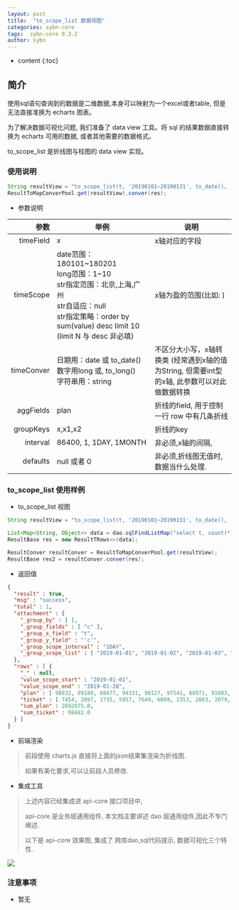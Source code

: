 ```yaml
---
layout: post
title:  "to_scope_list 数据视图"
categories: sybn-core
tags:  sybn-core 0.3.2
author: sybn
---
```


* content
{:toc}

## 简介

使用sql语句查询到的数据是二维数据,本身可以映射为一个excel或者table, 但是无法直接准换为 echarts 图表。

为了解决数据可视化问题, 我们准备了 data view 工具。将 sql 的结果数据直接转换为 echarts 可用的数据, 或者其他需要的数据格式。

to_scope_list 是折线图与柱图的 data view 实现。





### 使用说明
```java
String resultView = "to_scope_list(t, '20190101~20190131', to_date(), 't', 'c', '1DAY', 0)"
ResultToMapConverPool.get(resultView).conver(res);
```

* 参数说明

参数|举例|说明
---:|----|----
timeField|x|x轴对应的字段
timeScope|date范围：180101~180201<br/>long范围：1~10<br/>str指定范围：北京,上海,广州<br/>str自适应：null<br/>str指定策略：order by sum(value) desc limit 10 (limit N 与  desc 非必填)|x轴为盈的范围(比如: )
timeConver|日期用：date 或 to_date()<br/>数字用long 或, to_long()<br/>字符串用：string|不区分大小写，x轴转换类 (经常遇到x轴的值为String, 但需要int型的x轴, 此参数可以对此做数据转换
aggFields|plan|折线的field, 用于控制一行 row 中有几条折线
groupKeys|x,x1,x2|折线的key
interval|86400, 1, 1DAY, 1MONTH|非必须,x轴的间隔, 
defaults|null 或者 0|非必须,折线图无值时,数据当什么处理.


### to_scope_list 使用样例

* to_scope_list 视图

```java
String resultView = "to_scope_list(t, '20190101~20190131', to_date(), 't', 'c', '1DAY', 0)"

List<Map<String, Object>> data = dao.sqlFindListMap("select t, count(*) as c from table where t between 20180101 and 20180131 group by t order by t")
ResultBase res = new ResultTRows<>(data);

ResultConver resultConver = ResultToMapConverPool.get(resultView);
ResultBase res2 = resultConver.conver(res);
```

* 返回值

```json
{
  "result" : true,
  "msg" : "success",
  "total" : 1,
  "attachment" : {
    "_group_by" : [ ],
    "_group_fields" : [ "c" ],
    "_group_x_field" : "t",
    "_group_y_field" : "'c'",
    "_group_scope_interval" : "1DAY",
    "_group_scope_list" : [ "2019-01-01", "2019-01-02", "2019-01-03", "2019-01-04", "2019-01-05", "2019-01-06", "2019-01-07", "2019-01-08", "2019-01-09", "2019-01-10", "2019-01-11", "2019-01-12", "2019-01-13", "2019-01-14", "2019-01-15", "2019-01-16", "2019-01-17", "2019-01-18", "2019-01-19", "2019-01-20", "2019-01-21", "2019-01-22", "2019-01-23", "2019-01-24", "2019-01-25", "2019-01-26", "2019-01-27", "2019-01-28" ]
  },
  "rows" : [ {
    "_" : null,
    "value_scope_start" : "2019-01-01",
    "value_scope_end" : "2019-01-28",
    "plan" : [ 98832, 89188, 88477, 94331, 98127, 97541, 88971, 91883, 90769, 89554, 101539, 101411, 100595, 91890, 91782, 92129, 91568, 102538, 103876, 103814, 95736, 95367, 95750, 96365, 99826, 102768, 102364, 95084 ],
    "ticket" : [ 7454, 2097, 1735, 5957, 7649, 6009, 2353, 2063, 2079, 2012, 3611, 5106, 4042, 2010, 1882, 2137, 2105, 3713, 5120, 4895, 2455, 2133, 2428, 2114, 4300, 4458, 4071, 2494 ],
    "sum_plan" : 2692075.0,
    "sum_ticket" : 98482.0
  } ]
}
```

* 前端渲染

> 前段使用 charts.js 直接将上面的json结果集渲染为折线图.
>
> 如果有美化要求,可以让前段人员修改.

* 集成工具

> 上述内容已经集成进 api-core 接口项目中,  
> 
> api-core 是业务层通用组件, 本文档主要讲述 dao 层通用组件,因此不专门阐述.
>
> 以下是 api-core 效果图, 集成了 跨库dao,sql代码提示, 数据可视化三个特性.

![]({{site.baseurl}}/images/api_core.png)



### 注意事项 

* 暂无

